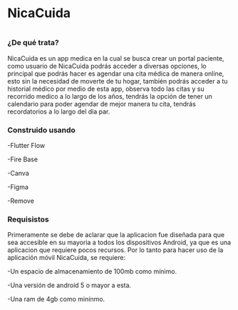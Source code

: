 # <h1>NicaCuida<h1/>
<h3>¿De qué trata?</h3>
NicaCuida es un app medica en la cual se busca crear un portal paciente, como usuario de NicaCuida podrás acceder a diversas opciones, lo principal que podrás hacer es agendar una cita médica de manera online, esto sin la necesidad de moverte de tu hogar, también podrás acceder a tu historial médico por medio de esta app, observa todo las citas y su recorrido medico a lo largo de los años, tendrás la opción de tener un calendario para poder agendar de mejor manera tu cita, tendrás recordatorios a lo largo del día par.

<h3>Construido usando</h3>

-Flutter Flow

-Fire Base

-Canva

-Figma

-Remove

<h3>Requisistos</h3>

Primeramente se debe de aclarar que la aplicacion fue diseñada para que sea accesible en su mayoria a todos los dispositivos Android, ya que es una aplicacion que requiere pocos recursos.
Por lo tanto para hacer uso de la aplicación móvil NicaCuida, se requiere:

-Un espacio de almacenamiento de 100mb como mínimo.

-Una versión de android 5 o mayor a esta.

-Una ram de 4gb como minínmo.
